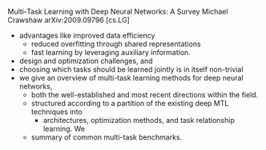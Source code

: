 Multi-Task Learning with Deep Neural Networks: A Survey
Michael Crawshaw
arXiv:2009.09796 [cs.LG]

* advantages like improved data efficiency
  * reduced overfitting through shared representations
  * fast learning by leveraging auxiliary information.
* design and optimization challenges, and
* choosing which tasks should be learned jointly is in itself non-trivial
* we give an overview of multi-task learning methods for deep neural networks,
  * both the well-established and most recent directions within the field.
  * structured according to a partition of the existing deep MTL techniques into
    * architectures, optimization methods, and task relationship learning.  We
  * summary of common multi-task benchmarks.
